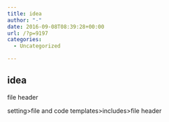 ```yaml
---
title: idea
author: "-"
date: 2016-09-08T08:39:28+00:00
url: /?p=9197
categories:
  - Uncategorized

---
```

## idea
file header

setting>file and code templates>includes>file header